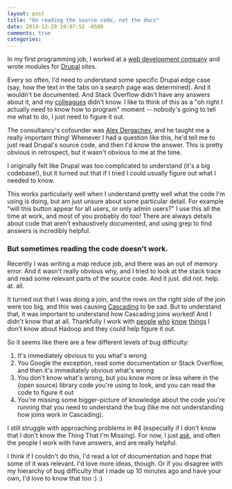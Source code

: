 ```yaml
---
layout: post
title: "On reading the source code, not the docs"
date: 2014-12-29 19:07:52 -0500
comments: true
categories: 
---
```


In my first programming job, I worked at a [web development company](http://evolvingweb.ca)
and wrote modules for [Drupal](https://drupal.org) sites.

Every so often, I'd need to understand some specific Drupal edge case
(say, how the text in the tabs on a search page was determined). And it
wouldn't be documented. And Stack Overflow didn't have any answers about
it, and my [colleagues](http://twitter.com/tavarm) didn't know. I like
to think of this as a "oh right I actually need to know how to program"
moment -- nobody's going to tell me what to do, I just need to figure it
out.

The consultancy's cofounder was [Alex Dergachev](https://twitter.com/dergachev),
and he taught me a really important thing! Whenever I had a question
like this, he'd tell me to just read Drupal's source code, and then I'd
know the answer. This is pretty obvious in retrospect, but it wasn't
obvious to me at the time. 

I originally felt like Drupal was too complicated to understand (it's a
big codebase!), but it turned out that if I tried I could usually figure
out what I needed to know.

This works particularly well when I understand pretty well what the code
I'm using is doing, but am just unsure about some particular detail.
For example "will this button appear for all users, or only admin
users?" I use this all the time at work, and most of you probably do
too! There are always details about code that aren't exhaustively
documented, and using grep to find answers is incredibly helpful. 

### But sometimes reading the code doesn't work.

<!-- more -->

Recently I was writing a map reduce job, and there was an out of memory
error. And it wasn't really obvious why, and I tried to look at the
stack trace and read some relevant parts of the source code. And it
just. did not. help. at. all.

It turned out that I was doing a join, and the rows on the right side of
the join were too big, and this was causing
[Cascading](http://www.cascading.org/) to be sad. But to understand
that, it was important to understand how Cascading joins worked! And I
didn't know that at all. Thankfully I work with
[people](https://twitter.com/avibryant)
[who](https://twitter.com/jeffbalogh)
[know](https://twitter.com/colinmarc)
[things](https://twitter.com/DanielleSucher)
I don't know about Hadoop and they could help figure it out.

So it seems like there are a few different levels of bug difficulty:

1. It's immediately obvious to you what's wrong
2. You Google the exception, read some documentation or Stack Overflow,
   and then it's immediately obvious what's wrong
3. You don't know what's wrong, but you know more or less where in the
   (open source) library code you're using to look, and you can read the
   code to figure it out
4. You're missing some bigger-picture of knowledge about the code you're
   running that you need to understand the bug (like me not
   understanding how joins work in Cascading).

I still struggle with approaching problems in #4 (especially if I
don't know that I don't know the Thing That I'm Missing). For now, I
just
[ask](http://jvns.ca/blog/2014/06/13/asking-questions-is-a-superpower/http://jvns.ca/blog/2014/06/13/asking-questions-is-a-superpower/),
and often the people I work with have answers, and are really helpful.

I think if I couldn't do this, I'd read a lot of documentation and hope
that some of it was relevant. I'd love more ideas, though. Or if you
disagree with my hierarchy of bug difficulty that I made up 10 minutes
ago and have your own, I'd love to know that too :) :)
